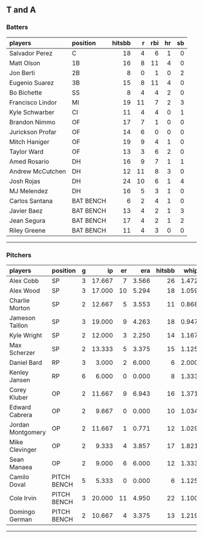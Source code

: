 ## T and A

### Batters

 
|players          |position  | hitsbb|  r| rbi| hr| sb| 
|:----------------|:---------|------:|--:|---:|--:|--:| 
|Salvador Perez   |C         |     18|  4|   6|  1|  0| 
|Matt Olson       |1B        |     16|  8|  11|  4|  0| 
|Jon Berti        |2B        |      8|  0|   1|  0|  2| 
|Eugenio Suarez   |3B        |     15|  8|  11|  4|  0| 
|Bo Bichette      |SS        |      8|  4|   4|  2|  0| 
|Francisco Lindor |MI        |     19| 11|   7|  2|  3| 
|Kyle Schwarber   |CI        |     11|  4|   4|  0|  1| 
|Brandon Nimmo    |OF        |     17|  7|   1|  0|  0| 
|Jurickson Profar |OF        |     14|  6|   0|  0|  0| 
|Mitch Haniger    |OF        |     19|  9|   4|  1|  0| 
|Taylor Ward      |OF        |     13|  3|   6|  2|  0| 
|Amed Rosario     |DH        |     16|  9|   7|  1|  1| 
|Andrew McCutchen |DH        |     12| 11|   8|  3|  0| 
|Josh Rojas       |DH        |     24| 10|   6|  1|  4| 
|MJ Melendez      |DH        |     16|  5|   3|  1|  0| 
|Carlos Santana   |BAT BENCH |      6|  2|   4|  1|  0| 
|Javier Baez      |BAT BENCH |     13|  4|   2|  1|  3| 
|Jean Segura      |BAT BENCH |     17|  4|   2|  1|  2| 
|Riley Greene     |BAT BENCH |     11|  4|   3|  0|  0| 

* * *

### Pitchers

 
|players           |position    |  g|     ip| er|   era| hitsbb|  whip| so|  w| sv| 
|:-----------------|:-----------|--:|------:|--:|-----:|------:|-----:|--:|--:|--:| 
|Alex Cobb         |SP          |  3| 17.667|  7| 3.566|     26| 1.472| 15|  1|  0| 
|Alex Wood         |SP          |  3| 17.000| 10| 5.294|     18| 1.059| 17|  1|  0| 
|Charlie Morton    |SP          |  2| 12.667|  5| 3.553|     11| 0.868| 19|  1|  0| 
|Jameson Taillon   |SP          |  3| 19.000|  9| 4.263|     18| 0.947| 15|  1|  0| 
|Kyle Wright       |SP          |  2| 12.000|  3| 2.250|     14| 1.167| 12|  2|  0| 
|Max Scherzer      |SP          |  2| 13.333|  5| 3.375|     15| 1.125| 14|  1|  0| 
|Daniel Bard       |RP          |  3|  3.000|  2| 6.000|      6| 2.000|  5|  0|  2| 
|Kenley Jansen     |RP          |  6|  6.000|  0| 0.000|      8| 1.333|  7|  0|  4| 
|Corey Kluber      |OP          |  2| 11.667|  9| 6.943|     16| 1.371| 12|  0|  0| 
|Edward Cabrera    |OP          |  2|  9.667|  0| 0.000|     10| 1.034| 13|  1|  0| 
|Jordan Montgomery |OP          |  2| 11.667|  1| 0.771|     12| 1.029| 16|  2|  0| 
|Mike Clevinger    |OP          |  2|  9.333|  4| 3.857|     17| 1.821|  4|  1|  0| 
|Sean Manaea       |OP          |  2|  9.000|  6| 6.000|     12| 1.333| 10|  0|  0| 
|Camilo Doval      |PITCH BENCH |  5|  5.333|  0| 0.000|      6| 1.125|  4|  1|  3| 
|Cole Irvin        |PITCH BENCH |  3| 20.000| 11| 4.950|     22| 1.100|  9|  0|  0| 
|Domingo German    |PITCH BENCH |  2| 10.667|  4| 3.375|     13| 1.219| 10|  0|  0| 


* * *


